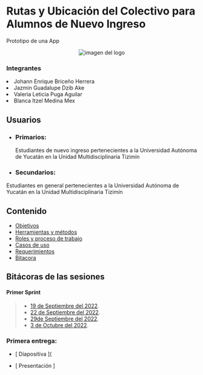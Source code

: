 

<p align="center">
<p><h1>Rutas y Ubicación del Colectivo para Alumnos de Nuevo Ingreso</h1></p>
<p>Prototipo de una App</p>
<p align="center">
<img src="https://user-images.githubusercontent.com/113213776/194173082-0102fbee-f173-45b3-b249-776f7db3fa4d.png" alt="imagen del logo">

<h3>Integrantes</h3>
<li>Johann Enrique Briceño Herrera</li>
<li>Jazmin Guadalupe Dzib Ake</li>
<li>Valeria Leticia Puga Aguilar</li>
<li>Blanca Itzel Medina Mex</li>

##  Usuarios

- ### Primarios:

  Estudiantes de nuevo ingreso pertenecientes a la Universidad Autónoma de Yucatán en la Unidad Multidisciplinaria Tizimín

- ### Secundarios:
 Estudiantes en general pertenecientes a la Universidad Autónoma de Yucatán en la Unidad Multidisciplinaria Tizimín
  
  ##  Contenido 
  
  - [Objetivos](Objetivo.md "Click aquí")
  - [Herramientas y métodos](5.HerramientasyMétodos.md "Click aquí")
  - [Roles y proceso de trabajo](6.ProcesosyRoles.md "Click aquí")
  - [Casos de uso](4.CasosDeUso.md "Click aquí")
  - [Requerimientos](3.Requerimientos.md "Click aquí")
  - [Bitacora](https://github.com/JOHANN28910231/Proyecto-Fis/tree/main/Bit%C3%A1cora_Primera_Entrega)
  
   
  ##  Bitácoras de las sesiones

####  Primer Sprint

> - [19 de Septiembre del 2022](ReunionDeTrabajo1.md "Click aquí").
> - [22 de Septiembre del 2022](ReunionDeTrabajo2.md "Click aquí").
> - [29de Septiembre del 2022](ReunionDeTrabajo3.md "Click aquí").
> - [3 de Octubre del 2022](ReunionDeTrabajo4.md "Click aquí").

###  Primera entrega:

- [ Diapositiva ](

- [ Presentación ]
